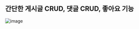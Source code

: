 <h2>간단한 게시글 CRUD, 댓글 CRUD, 좋아요 기능</h2>

![image](https://user-images.githubusercontent.com/58474431/184135301-039a6517-25b1-4584-ad75-cf54c1beec0f.png)

